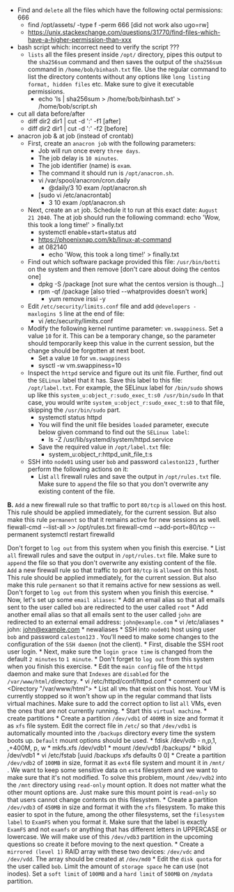 - Find and `delete` all the files which have the following octal permissions: 666
	- find /opt/assets/ -type f -perm 666 [did not work also ugo=rw]
	- https://unix.stackexchange.com/questions/31770/find-files-which-have-a-higher-permission-than-xxx
- bash script which: incorrect need to verify the script ???
	- `lists` all the files present inside `/opt/` directory, pipes this output to the `sha256sum` command and then saves the output of the `sha256sum` command in `/home/bob/binhash.txt` file.  Use the regular command to list the directory contents without any options like `long listing format, hidden files` etc. Make sure to give it executable permissions.
		- echo 'ls | sha256sum > /home/bob/binhash.txt' > /home/bob/script.sh
- cut all data before/after
	- diff dir2 dir1 | cut -d ':' -f1 [after]
	- diff dir2 dir1 | cut -d ':' -f2 [before]
- anacron job & at job (instead of crontab)
	- First, create an `anacron job` with the following parameters:  
		* Job will run once every `three days`.  
		* The job delay is `10 minutes`.  
		* The job identifier (name) is `exam`.  
		* The command it should run is `/opt/anacron.sh`.
		* vi /var/spool/anacron/cron.daily
			* @daily/3 10 exam /opt/anacron.sh
		* [sudo vi /etc/anacrontab]
			* 3 10 exam /opt/anacron.sh
	* Next, create an `at` job. Schedule it to run at this exact date: `August 21 2040`. The at job should run the following command: echo 'Wow, this took a long time!' > finally.txt
		* systemctl enable+start+status atd
		* https://phoenixnap.com/kb/linux-at-command
		* at 082140
			* echo 'Wow, this took a long time!' > finally.txt
	* Find out which software package provided this file: `/usr/bin/botti` on the system and then remove [don't care about doing the centos one]
		* dpkg -S /package [not sure what the centos version is though...]
		* rpm -qf /package [also tried --whatprovides doesn't work]
			* yum remove irssi -y
	* Edit `/etc/security/limits.conf` file and add `@developers - maxlogins 5` line at the end of file:
		* vi /etc/security/limits.conf
	* Modify the following kernel runtime parameter:  `vm.swappiness`. Set a value `10` for it. This can be a temporary change, so the parameter should temporarily keep this value in the current session, but the change should be forgotten at next boot.
		* Set a value `10` for `vm.swappiness`
		* sysctl -w vm.swappiness=10
	* Inspect the `httpd` service and figure out its unit file. Further, find out the `SELinux` label that it has. Save this label to this file: `/opt/label.txt`.  For example, the SELinux label for `/bin/sudo` shows up like this `system_u:object_r:sudo_exec_t:s0 /usr/bin/sudo` In that case, you would write `system_u:object_r:sudo_exec_t:s0` to that file, skipping the `/usr/bin/sudo` part.
		* systemctl status httpd
		* You will find the unit file besides `loaded` parameter, execute below given command to find out the `SELinux label`:
			* ls -Z /usr/lib/systemd/system/httpd.service
		* Save the required value in `/opt/label.txt` file:
			* system_u:object_r:httpd_unit_file_t:s
	* SSH into `node01` using user `bob` and password `caleston123` , further perform the following actions on it:  
		* List `all` firewall rules and save the output in `/opt/rules.txt` file. Make sure to `append` the file so that you don't overwrite any existing content of the file.  
  

**B.** `Add` a new firewall rule so that traffic to port `80/tcp` is `allowed` on this host. This rule should be applied immediately, for the current session. But also make this rule `permanent` so that it remains active for new sessions as well.  
fiewall-cmd --list-all >> /opt/rules.txt
firewall-cmd --add-port=80/tcp --permanent
systemctl restart firewalld

  

Don't forget to `log out` from this system when you finish this exercise.
	* List `all` firewall rules and save the output in `/opt/rules.txt` file. Make sure to `append` the file so that you don't overwrite any existing content of the file.  `Add` a new firewall rule so that traffic to port `80/tcp` is `allowed` on this host. This rule should be applied immediately, for the current session. But also make this rule `permanent` so that it remains active for new sessions as well. Don't forget to `log out` from this system when you finish this exercise.
	* Now, let's set up some `email aliases`: 
		* Add an email alias so that all emails sent to the user called `bob` are redirected to the user called `root`
		* Add another email alias so that all emails sent to the user called `john` are redirected to an external email address: `john@example.com`
		* vi /etc/aliases
			* john: john@example.com
			* newaliases
	* SSH into `node01` host using user `bob` and password `caleston123` . You'll need to make some changes to the configuration of the `SSH daemon` (not the client).
		* First, disable the SSH root user login.
		* Next, make sure the `login grace time` is changed from the default `2 minutes` to `1 minute`.
		* Don't forget to `log out` from this system when you finish this exercise.
	* Edit the `main config` file of the `httpd` daemon and make sure that `Indexes` are `disabled` for the `/var/www/html/`directory.
		* vi /etc/httpd/conf/httpd.conf
			* comment out <Directory "/var/www/html">
	* List all `VMs` that exist on this host. Your VM is currently stopped so it won't show up in the regular command that lists virtual machines. Make sure to add the correct option to list `all` VMs, even the ones that are not currently running.
		* Start this `virtual machine`.
	* create partitions
		* Create a partition `/dev/vdb1` of `400MB` in size and format it as `xfs` file system. Edit the correct file in `/etc`/ so that `/dev/vdb1` is automatically mounted into the `/backups` directory every time the system boots up. `Default` mount options should be used.
			* fdisk /dev/vdb - n,p,1, ,+400M, p, w
			* mkfs.xfs /dev/vdb1
			* mount /dev/vdb1 /backups/ 
			* blkid /dev/vdb1
			* vi /etc/fstab [uuid /backups xfs defaults 0 0]
		* Create a partition `/dev/vdb2` of `100MB` in size, format it as `ext4` file system and mount it in `/mnt/` . We want to keep some sensitive data on `ext4` filesystem and we want to make sure that it's not modified. To solve this problem, mount `/dev/vdb2` into the `/mnt` directory using `read-only` mount option. It does not matter what the other mount options are. Just make sure this mount point is `read-only` so that users cannot change contents on this filesystem.
		* Create a partition `/dev/vdb3` of `450MB` in size and format it with the `xfs` filesystem. To make this easier to spot in the future, among the other filesystems, set the `filesystem label` to `ExamFS` when you format it. Make sure that the label is exactly `ExamFS` and not `examfs` or anything that has different letters in UPPERCASE or lowercase. We will make use of this `/dev/vdb3` partition in the upcoming questions so create it before moving to the next question.
	* Create a `mirrored (level 1)` RAID array with these two devices: `/dev/vdc` and `/dev/vdd`. The array should be created at `/dev/md0`
	* Edit the `disk quota` for the user called `bob`. Limit the amount of `storage space` he can use (not inodes). Set a `soft limit` of `100MB` and a `hard limit` of `500MB` on `/mydata` partition.